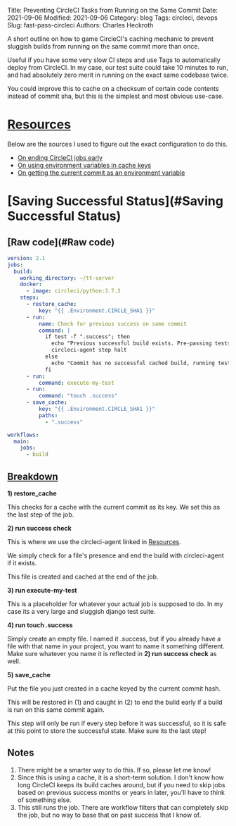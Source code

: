 Title: Preventing CircleCI Tasks from Running on the Same Commit
Date: 2021-09-06
Modified: 2021-09-06
Category: blog
Tags: circleci, devops
Slug: fast-pass-circleci
Authors: Charles Heckroth

A short outline on how to game CircleCI's caching mechanic to prevent sluggish builds from running on the same commit more than once.

Useful if you have some very slow CI steps and use Tags to automatically deploy from CircleCI.
In my case, our test suite could take 10 minutes to run, and had absolutely zero merit in running on the exact same codebase twice.

You could improve this to cache on a checksum of certain code contents instead of commit sha, but this is the simplest and most obvious use-case.

# [Resources](#Resources)

Below are the sources I used to figure out the exact configuration to do this.

- [On ending CircleCI jobs early](https://circleci.com/docs/2.0/configuration-reference/#ending-a-job-from-within-a-step)
- [On using environment variables in cache keys](https://circleci.com/docs/2.0/env-vars/#built-in-environment-variables)
- [On getting the current commit as an environment variable](https://circleci.com/docs/2.0/env-vars/#built-in-environment-variables)

# [Saving Successful Status](#Saving Successful Status)

## [Raw code](#Raw code)

```yaml
version: 2.1
jobs:
  build:
    working_directory: ~/tt-server
    docker:
      - image: circleci/python:3.7.3
    steps:
      - restore_cache:
          key: "{{ .Environment.CIRCLE_SHA1 }}"
      - run:
          name: Check for previous success on same commit
          command: |
            if test -f ".success"; then
              echo "Previous successful build exists. Pre-passing tests..."
              circleci-agent step halt
            else
              echo "Commit has no successful cached build, running tests..."
            fi
      - run:
          command: execute-my-test
      - run:
          command: "touch .success"
      - save_cache:
          key: "{{ .Environment.CIRCLE_SHA1 }}"
          paths:
            - ".success"

workflows:
  main:
    jobs:
      - build
```


## [Breakdown](#Breakdown)

**1) restore_cache**

This checks for a cache with the current commit as its key. We set this as the last step of the job.

**2) run success check**

This is where we use the circleci-agent linked in [Resources](#Resources).

We simply check for a file's presence and end the build with circleci-agent if it exists.

This file is created and cached at the end of the job.

**3) run execute-my-test**

This is a placeholder for whatever your actual job is supposed to do. In my case its a very large and sluggish django test suite.

**4) run touch .success**

Simply create an empty file. I named it .success, but if you already have a file with that name in your project, you want to name it something different. Make sure whatever you name it is reflected in **2) run success check** as well.

**5) save_cache**

Put the file you just created in a cache keyed by the current commit hash.

This will be restored in (1) and caught in (2) to end the bulid early if a build is run on this same commit again.

This step will only be run if every step before it was successful, so it is safe at this point to store the successful state. Make sure its the last step!


## Notes

1. There might be a smarter way to do this. If so, please let me know!
2. Since this is using a cache, it is a short-term solution. I don't know how long CircleCI keeps its build caches around, but if you need to skip jobs based on previous success months or years in later, you'll have to think of something else.
3. This still runs the job. There are workflow filters that can completely skip the job, but no way to base that on past success that I know of.
